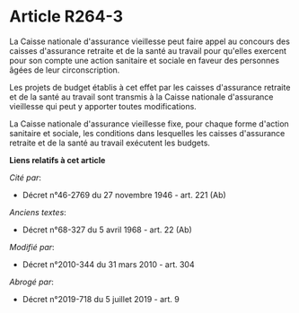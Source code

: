 # Article R264-3

La Caisse nationale d'assurance vieillesse peut faire appel au concours des caisses d'assurance retraite et de la santé au
travail pour qu'elles exercent pour son compte une action sanitaire et sociale en faveur des personnes âgées de leur
circonscription.

Les projets de budget établis à cet effet par les caisses d'assurance retraite et de la santé au travail sont transmis à la
Caisse nationale d'assurance vieillesse qui peut y apporter toutes modifications. 

La Caisse nationale d'assurance vieillesse fixe, pour chaque forme d'action sanitaire et sociale, les conditions dans
lesquelles les caisses d'assurance retraite et de la santé au travail exécutent les budgets.

**Liens relatifs à cet article**

_Cité par_:

  - Décret n°46-2769 du 27 novembre 1946 - art. 221 (Ab)

_Anciens textes_:

  - Décret n°68-327 du 5 avril 1968 - art. 22 (Ab)

_Modifié par_:

  - Décret n°2010-344 du 31 mars 2010 - art. 304

_Abrogé par_:

  - Décret n°2019-718 du 5 juillet 2019 - art. 9
